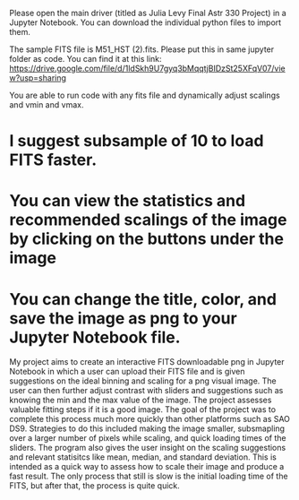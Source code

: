 Please open the main driver (titled as Julia Levy Final Astr 330 Project) in a Jupyter Notebook. You can download the individual python files to import them. 

The sample FITS file is M51_HST (2).fits. Please put this in same jupyter folder as code. You can find it at this link: 
https://drive.google.com/file/d/1ldSkh9U7gyq3bMqqtjBIDzSt25XFqV07/view?usp=sharing

You are able to run code with any fits file and dynamically adjust scalings and vmin and vmax.

# I suggest subsample of 10 to load FITS faster. 
# You can view the statistics and recommended scalings of the image by clicking on the buttons under the image
# You can change the title, color, and save the image as png to your Jupyter Notebook file. 

My project aims to create an interactive FITS downloadable png in Jupyter Notebook in which a user can upload their FITS file and is given suggestions on the ideal binning and scaling for a png visual image. The user can then further adjust contrast with sliders and suggestions such as knowing the min and the max value of the image. The project assesses valuable fitting steps if it is a good image. The goal of the project was to complete this process much more quickly than other platforms such as SAO DS9. Strategies to do this included making the image smaller, subsmapling over a larger number of pixels while scaling, and quick loading times of the sliders. The program also gives the user insight on the scaling suggestions and relevant statisitcs like mean, median, and standard deviation. This is intended as a quick way to assess how to scale their image and produce a fast result. The only process that still is slow is the initial loading time of the FITS, but after that, the process is quite quick. 
